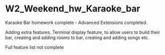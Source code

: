 # W2_Weekend_hw_Karaoke_bar

Karaoke Bar homework complete - Advanced Extensions completed.

Adding extra features.
Terminal display feature, to allow users to build their bar, creating and adding rooms to bar, creating and adding songs etc.

Full feature list not complete

